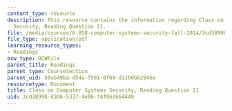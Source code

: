 ```yaml
---
content_type: resource
description: This resource contains the information regarding Class on Computer Systems
  Security, Reading Question 21.
file: /media/courses/6-858-computer-systems-security-fall-2014/3cd38998d3d653374e06f4f06c664449_MIT6_858F14_Reading21.pdf
file_type: application/pdf
learning_resource_types:
- Readings
ocw_type: OCWFile
parent_title: Readings
parent_type: CourseSection
parent_uid: 50ab49ba-d54a-f501-0f69-d11b0bb294be
resourcetype: Document
title: Class on Computer Systems Security, Reading Question 21
uid: 3cd38998-d3d6-5337-4e06-f4f06c664449
---
```

